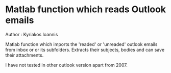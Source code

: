 # Matlab function which reads Outlook emails
Author : Kyriakos Ioannis

Matlab function which imports the 'readed' or 'unreaded' outlook emails from inbox or or its subfolders. Extracts their subjects, bodies and can save their attachments.

 I have not tested in other outlook version apart from 2007. 
